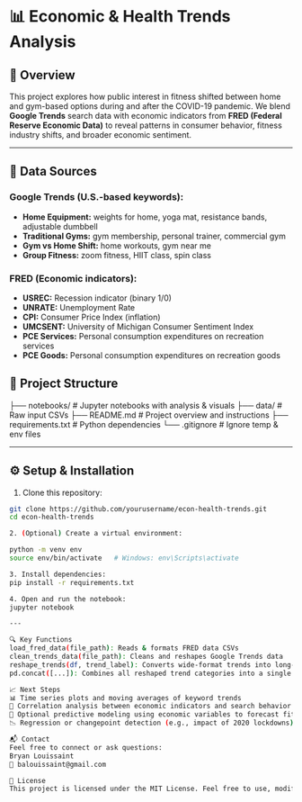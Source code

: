 # 📊 Economic & Health Trends Analysis

## 🧠 Overview
This project explores how public interest in fitness shifted between home and gym-based options during and after the COVID-19 pandemic. We blend **Google Trends** search data with economic indicators from **FRED (Federal Reserve Economic Data)** to reveal patterns in consumer behavior, fitness industry shifts, and broader economic sentiment.

---

## 📁 Data Sources

### Google Trends (U.S.-based keywords):
- **Home Equipment:** weights for home, yoga mat, resistance bands, adjustable dumbbell
- **Traditional Gyms:** gym membership, personal trainer, commercial gym
- **Gym vs Home Shift:** home workouts, gym near me
- **Group Fitness:** zoom fitness, HIIT class, spin class

### FRED (Economic indicators):
- **USREC:** Recession indicator (binary 1/0)
- **UNRATE:** Unemployment Rate
- **CPI:** Consumer Price Index (inflation)
- **UMCSENT:** University of Michigan Consumer Sentiment Index
- **PCE Services:** Personal consumption expenditures on recreation services
- **PCE Goods:** Personal consumption expenditures on recreation goods

## 🧰 Project Structure
├── notebooks/ # Jupyter notebooks with analysis & visuals
├── data/ # Raw input CSVs
├── README.md # Project overview and instructions
├── requirements.txt # Python dependencies
└── .gitignore # Ignore temp & env files

---

## ⚙️ Setup & Installation

1. Clone this repository:
```bash
git clone https://github.com/yourusername/econ-health-trends.git
cd econ-health-trends

2. (Optional) Create a virtual environment:

python -m venv env
source env/bin/activate   # Windows: env\Scripts\activate

3. Install dependencies:
pip install -r requirements.txt

4. Open and run the notebook:
jupyter notebook

---

🔍 Key Functions
load_fred_data(file_path): Reads & formats FRED data CSVs
clean_trends_data(file_path): Cleans and reshapes Google Trends data
reshape_trends(df, trend_label): Converts wide-format trends into long-format for analysis
pd.concat([...]): Combines all reshaped trend categories into a single DataFrame

📈 Next Steps
📊 Time series plots and moving averages of keyword trends
🧮 Correlation analysis between economic indicators and search behavior
🤖 Optional predictive modeling using economic variables to forecast fitness trends
📉 Regression or changepoint detection (e.g., impact of 2020 lockdowns)

📬 Contact
Feel free to connect or ask questions:
Bryan Louissaint
📧 balouissaint@gmail.com

📝 License
This project is licensed under the MIT License. Feel free to use, modify, and share with attribution.
